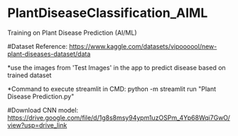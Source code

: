 # PlantDiseaseClassification_AIML
Training on Plant Disease Prediction (AI/ML)

#Dataset Reference:
https://www.kaggle.com/datasets/vipoooool/new-plant-diseases-dataset/data

*use the images from 'Test Images' in the app to predict disease based on trained dataset

*Command to execute streamlit in CMD:
python -m streamlit run "Plant Disease Prediction.py"

#Download CNN model:
https://drive.google.com/file/d/1g8s8msy94ypm1uzOSPm_4Yp68Wqi7GwO/view?usp=drive_link
